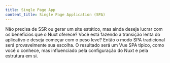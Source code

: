 ```yaml
---
title: Single Page App
content_title: Single Page Application (SPA)
---
```

Não precisa de SSR ou gerar um site estático, mas ainda deseja lucrar com os benefícios que o Nuxt oferece?
Você está fazendo a transição lenta do aplicativo e deseja começar com o peso leve? Então o modo SPA tradicional será
provavelmente sua escolha.
O resultado será um Vue SPA típico, como você o conhece, mas influenciado pela configuração do Nuxt e pela estrutura em si.

